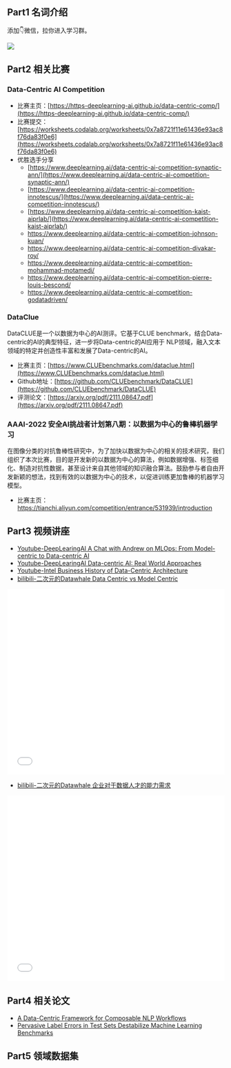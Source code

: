 <!-- Data-Centric -->
<!-- 数据为中心机器学习范式 -->
<!-- 2021-12-28 -->
<!-- <a target="_blank" href="https://www.zhihu.com/people/ashui233/">阿水</a>, <a target="_blank" href="https://www.zhihu.com/people/wang-he-13-93">鱼遇雨欲语与余</a>-->
<!--  -->

## Part1 名词介绍

添加👇微信，拉你进入学习群。

![](https://cdn.coggle.club/coggle666_qrcode.png)

## Part2 相关比赛

### Data-Centric AI Competition

- 比赛主页：[https://https-deeplearning-ai.github.io/data-centric-comp/](https://https-deeplearning-ai.github.io/data-centric-comp/)
- 比赛提交：[https://worksheets.codalab.org/worksheets/0x7a8721f11e61436e93ac8f76da83f0e6](https://worksheets.codalab.org/worksheets/0x7a8721f11e61436e93ac8f76da83f0e6)
- 优胜选手分享
    - [https://www.deeplearning.ai/data-centric-ai-competition-synaptic-ann/](https://www.deeplearning.ai/data-centric-ai-competition-synaptic-ann/)
    - [https://www.deeplearning.ai/data-centric-ai-competition-innotescus/](https://www.deeplearning.ai/data-centric-ai-competition-innotescus/)
    - [https://www.deeplearning.ai/data-centric-ai-competition-kaist-aiprlab/](https://www.deeplearning.ai/data-centric-ai-competition-kaist-aiprlab/)
    - https://www.deeplearning.ai/data-centric-ai-competition-johnson-kuan/
    - https://www.deeplearning.ai/data-centric-ai-competition-divakar-roy/
    - https://www.deeplearning.ai/data-centric-ai-competition-mohammad-motamedi/
    - https://www.deeplearning.ai/data-centric-ai-competition-pierre-louis-bescond/
    - https://www.deeplearning.ai/data-centric-ai-competition-godatadriven/

### DataClue

DataCLUE是一个以数据为中心的AI测评。它基于CLUE benchmark，结合Data-centric的AI的典型特征，进一步将Data-centric的AI应用于 NLP领域，融入文本领域的特定并创造性丰富和发展了Data-centric的AI。

- 比赛主页：[https://www.CLUEbenchmarks.com/dataclue.html](https://www.CLUEbenchmarks.com/dataclue.html)
- Github地址：[https://github.com/CLUEbenchmark/DataCLUE](https://github.com/CLUEbenchmark/DataCLUE)
- 评测论文：[https://arxiv.org/pdf/2111.08647.pdf](https://arxiv.org/pdf/2111.08647.pdf)

### AAAI-2022 安全AI挑战者计划第八期：以数据为中心的鲁棒机器学习

在图像分类的对抗鲁棒性研究中，为了加快以数据为中心的相关的技术研究，我们组织了本次比赛，目的是开发新的以数据为中心的算法，例如数据增强、标签细化、制造对抗性数据，甚至设计来自其他领域的知识融合算法。鼓励参与者自由开发新颖的想法，找到有效的以数据为中心的技术，以促进训练更加鲁棒的机器学习模型。

- 比赛主页：https://tianchi.aliyun.com/competition/entrance/531939/introduction


## Part3 视频讲座

- [Youtube-DeepLearingAI A Chat with Andrew on MLOps: From Model-centric to Data-centric AI](https://www.youtube.com/watch?v=06-AZXmwHjo&t=1592s)
- [Youtube-DeepLearingAI Data-centric AI: Real World Approaches](https://www.youtube.com/watch?v=Yqj7Kyjznh4)
- [Youtube-Intel Business History of Data-Centric Architecture](https://www.youtube.com/watch?v=SZyyG2AGM6g)
- [bilibili-二次元的Datawhale Data Centric vs Model Centric](https://www.bilibili.com/video/BV1uh411H71B)

<iframe src="//player.bilibili.com/player.html?aid=208284242&bvid=BV1uh411H71B&cid=415917368&page=1&high_quality=1&danmaku=0&as_wide=1" scrolling="no" border="0" frameborder="no" framespacing="0" allowfullscreen="true" width="100%" height="430"> </iframe>


- [bilibili-二次元的Datawhale 企业对于数据人才的能力需求](https://www.bilibili.com/video/BV1e64y187CD)

<iframe src="//player.bilibili.com/player.html?aid=763240042&bvid=BV1e64y187CD&cid=412574933&page=1&high_quality=1&danmaku=0&as_wide=1" scrolling="no" border="0" frameborder="no" framespacing="0" allowfullscreen="true" width="100%" height="430"> </iframe>

## Part4 相关论文

- [A Data-Centric Framework for Composable NLP Workflows](https://arxiv.org/pdf/2103.01834.pdf)
- [Pervasive Label Errors in Test Sets Destabilize Machine Learning Benchmarks](https://arxiv.org/abs/2103.14749)

## Part5 领域数据集